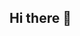 ## Hi there 👋

<!--
**beaufelder/beaufelder** is a ✨ _special_ ✨ repository because its `README.md` (this file) appears on your GitHub profile.

- 🔭 I’m currently working on Wordpress Dev
- 🌱 I’m currently learning HTML, CSS, PHP, JS
- 👯 I’m looking to collaborate on Wordpress Micro Niche Sites
- 🤔 I’m looking for help with Wordpress Dev, Github use

